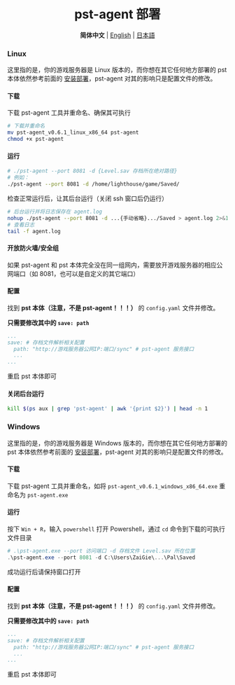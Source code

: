 <h1 align='center'>pst-agent 部署</h1>

<p align="center">
   <strong>简体中文</strong> | <a href="/README.agent.en.md">English</a> | <a href="/README.agent.ja.md">日本語</a>
</p>

### Linux

这里指的是，你的游戏服务器是 Linux 版本的，而你想在其它任何地方部署的 pst 本体依然参考前面的 [安装部署](./README.md#安装部署)，pst-agent 对其的影响只是配置文件的修改。

#### 下载

下载 pst-agent 工具并重命名、确保其可执行

```bash
# 下载并重命名
mv pst-agent_v0.6.1_linux_x86_64 pst-agent
chmod +x pst-agent
```

#### 运行

```bash
# ./pst-agent --port 8081 -d {Level.sav 存档所在绝对路径}
# 例如：
./pst-agent --port 8081 -d /home/lighthouse/game/Saved/
```

检查正常运行后，让其后台运行（关闭 ssh 窗口后仍运行）

```bash
# 后台运行并将日志保存在 agent.log
nohup ./pst-agent --port 8081 -d ...{手动省略}.../Saved > agent.log 2>&1 &
# 查看日志
tail -f agent.log
```

#### 开放防火墙/安全组

如果 pst-agent 和 pst 本体完全没在同一组网内，需要放开游戏服务器的相应公网端口（如 8081，也可以是自定义的其它端口）

#### 配置

找到 **pst 本体（注意，不是 pst-agent！！！）** 的 `config.yaml` 文件并修改。

**只需要修改其中的 `save: path`**

```yaml
...
save: # 存档文件解析相关配置
  path: "http://游戏服务器公网IP:端口/sync" # pst-agent 服务接口
  ...
...
```

重启 pst 本体即可

#### 关闭后台运行

```bash
kill $(ps aux | grep 'pst-agent' | awk '{print $2}') | head -n 1
```

### Windows

这里指的是，你的游戏服务器是 Windows 版本的，而你想在其它任何地方部署的 pst 本体依然参考前面的 [安装部署](./README.md#安装部署)，pst-agent 对其的影响只是配置文件的修改。

#### 下载

下载 pst-agent 工具并重命名，如将 `pst-agent_v0.6.1_windows_x86_64.exe` 重命名为 `pst-agent.exe`

#### 运行

按下 `Win + R`，输入 `powershell` 打开 Powershell，通过 `cd` 命令到下载的可执行文件目录

```powershell
# .\pst-agent.exe --port 访问端口 -d 存档文件 Level.sav 所在位置
.\pst-agent.exe --port 8081 -d C:\Users\ZaiGie\...\Pal\Saved
```

成功运行后请保持窗口打开

#### 配置

找到 **pst 本体（注意，不是 pst-agent！！！）** 的 `config.yaml` 文件并修改。

**只需要修改其中的 `save: path`**

```yaml
...
save: # 存档文件解析相关配置
  path: "http://游戏服务器公网IP:端口/sync" # pst-agent 服务接口
  ...
...
```

重启 pst 本体即可

